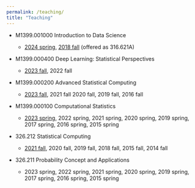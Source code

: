```yaml
---
permalink: /teaching/
title: "Teaching"
---
```


* M1399.001000 Introduction to Data Science
	+ [2024 spring](https://won-j.github.io/M1399_001000-2024spring/), 
	[2018 fall](https://won-j.github.io/326_621a-2018fall/) (offered as 316.621A)

* M1399.000400 Deep Learning: Statistical Perspectives
	+ [2023 fall](https://won-j.github.io/M1399_000400-2023fall/), 2022 fall 

* M1399.000200 Advanced Statistical Computing
	+ [2023 fall](https://won-j.github.io/M1399_000200-2023fall/), 2021 fall 2020 fall, 2019 fall, 2016 fall

* M1399.000100 Computational Statistics
	+ [2023 spring](https://won-j.github.io/M1399_000100-2023spring/), 2022 spring, 2021 spring, 2020 spring, 2019 spring, 2017 spring, 2016 spring, 2015 spring

* 326.212 Statistical Computing
	+ [2021 fall](https://won-j.github.io/326_212-2021fall/), 2020 fall, 2019 fall, 2018 fall, 2015 fall, 2014 fall

* 326.211 Probability Concept and Applications
	+ 2023 spring, 2022 spring, 2021 spring, 2020 spring, 2019 spring, 2017 spring, 2016 spring, 2015 spring
